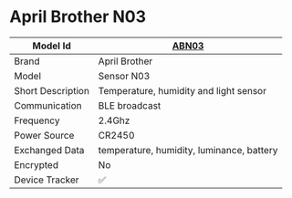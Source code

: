 # April Brother N03

|Model Id|[ABN03](https://github.com/theengs/decoder/blob/development/src/devices/ABN03_json.h)|
|-|-|
|Brand|April Brother|
|Model|Sensor N03|
|Short Description|Temperature, humidity and light sensor|
|Communication|BLE broadcast|
|Frequency|2.4Ghz|
|Power Source|CR2450|
|Exchanged Data|temperature, humidity, luminance, battery|
|Encrypted|No|
|Device Tracker|&#9989;|
